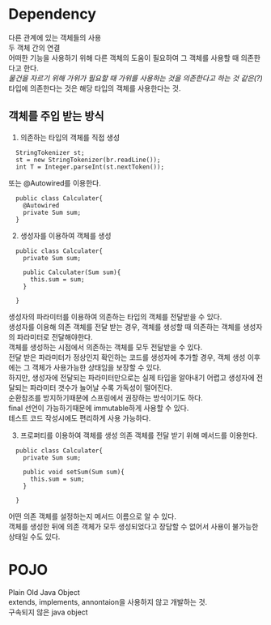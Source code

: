 # Dependency
다른 관계에 있는 객체들의 사용  
두 객체 간의 연결  
어떠한 기능을 사용하기 위해 다른 객체의 도움이 필요하여 그 객체를 사용할 때 의존한다고 한다.  
*물건을 자르기 위해 가위가 필요할 때 가위를 사용하는 것을 의존한다고 하는 것 같은(?)*  
타입에 의존한다는 것은 해당 타입의 객체를 사용한다는 것.  
## 객체를 주입 받는 방식  
1. 의존하는 타입의 객체를 직접 생성

```
  StringTokenizer st;
  st = new StringTokenizer(br.readLine());
  int T = Integer.parseInt(st.nextToken());
```
또는 @Autowired를 이용한다. 
```
  public class Calculater{
    @Autowired
    private Sum sum;
  }
```
2. 생성자를 이용하여 객체를 생성
```
  public class Calculater{
    private Sum sum;
  
    public Calculater(Sum sum){
      this.sum = sum;
    }
  
  }
```
생성자의 파라미터를 이용하여 의존하는 타입의 객체를 전달받을 수 있다.  
생성자를 이용해 의존 객체를 전달 받는 경우, 객체를 생성할 때 의존하는 객체를 생성자의 파라미터로 전달해야한다.  
객체를 생성하는 시점에서 의존하는 객체를 모두 전달받을 수 있다.  
전달 받은 파라미터가 정상인지 확인하는 코드를 생성자에 추가할 경우, 객체 생성 이후에는 그 객체가 사용가능한 상태임을 보장할 수 있다.  
하지만, 생성자에 전달되는 파라미터만으로는 실제 타입을 알아내기 어렵고 생성자에 전달되는 파라미터 갯수가 늘어날 수록 가독성이 떨어진다.  
순환참조를 방지하기때문에 스프링에서 권장하는 방식이기도 하다.  
final 선언이 가능하기때문에 immutable하게 사용할 수 있다.  
테스트 코드 작성시에도 편리하게 사용 가능하다.  

3. 프로퍼티를 이용하여 객체를 생성
의존 객체를 전달 받기 위해 메서드를 이용한다.
```
  public class Calculater{
    private Sum sum;
  
    public void setSum(Sum sum){
      this.sum = sum;
    }
  
  }
```
어떤 의존 객체를 설정하는지 메서드 이름으로 알 수 있다.  
객체를 생성한 뒤에 의존 객체가 모두 생성되었다고 장담할 수 없어서 사용이 불가능한 상태일 수도 있다.

# POJO
  Plain Old Java Object  
  extends, implements, annontaion을 사용하지 않고 개발하는 것.  
  구속되지 않은 java object  
  
# 
